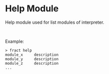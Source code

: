 # Help Module

Help module used for list modules of interpreter.

<br>

Example:
```
> fract help
module_x     description
module_y     description
module_z     description
...
```
